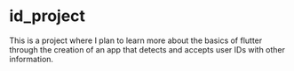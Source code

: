 # id_project

This is a project where I plan to learn more about the basics of flutter through the creation of an app that detects and accepts user IDs with other information.
